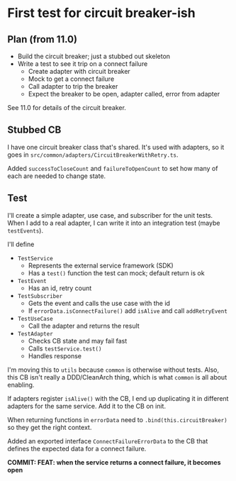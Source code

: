 # First test for circuit breaker-ish

## Plan (from 11.0)

-  Build the circuit breaker; just a stubbed out skeleton
-  Write a test to see it trip on a connect failure
   -  Create adapter with circuit breaker
   -  Mock to get a connect failure
   -  Call adapter to trip the breaker
   -  Expect the breaker to be open, adapter called, error from adapter

See 11.0 for details of the circuit breaker.

## Stubbed CB

I have one circuit breaker class that's shared. It's used with adapters, so it goes in `src/common/adapters/CircuitBreakerWithRetry.ts`.

Added `successToCloseCount` and `failureToOpenCount` to set how many of each are needed to change state.

## Test

I'll create a simple adapter, use case, and subscriber for the unit tests. When I add to a real adapter, I can write it into an integration test (maybe `testEvents`).

I'll define

-  `TestService`
   -  Represents the external service framework (SDK)
   -  Has a `test()` function the test can mock; default return is ok
-  `TestEvent`
   -  Has an id, retry count
-  `TestSubscriber`
   -  Gets the event and calls the use case with the id
   -  If `errorData.isConnectFailure()` add `isAlive` and call `addRetryEvent`
-  `TestUseCase`
   -  Call the adapter and returns the result
-  `TestAdapter`
   -  Checks CB state and may fail fast
   -  Calls `testService.test()`
   -  Handles response

I'm moving this to `utils` because `common` is otherwise without tests. Also, this CB isn't really a DDD/CleanArch thing, which is what `common` is all about enabling.

If adapters register `isAlive()` with the CB, I end up duplicating it in different adapters for the same service. Add it to the CB on init.

When returning functions in `errorData` need to `.bind(this.circuitBreaker)` so they get the right context.

Added an exported interface `ConnectFailureErrorData` to the CB that defines the expected data for a connect failure.

**COMMIT: FEAT: when the service returns a connect failure, it becomes open**
